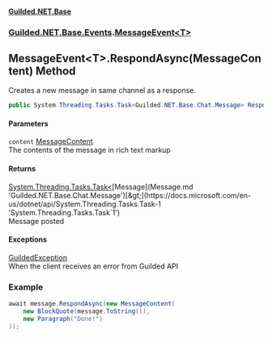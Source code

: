 #### [Guilded.NET.Base](Guilded_NET_Base.md 'Guilded.NET.Base')
### [Guilded.NET.Base.Events](Guilded_NET_Base.md#Guilded_NET_Base_Events 'Guilded.NET.Base.Events').[MessageEvent&lt;T&gt;](MessageEvent_T_.md 'Guilded.NET.Base.Events.MessageEvent&lt;T&gt;')
## MessageEvent&lt;T&gt;.RespondAsync(MessageContent) Method
Creates a new message in same channel as a response.  
```csharp
public System.Threading.Tasks.Task<Guilded.NET.Base.Chat.Message> RespondAsync(Guilded.NET.Base.Chat.MessageContent content);
```
#### Parameters
<a name='Guilded_NET_Base_Events_MessageEvent_T__RespondAsync(Guilded_NET_Base_Chat_MessageContent)_content'></a>
`content` [MessageContent](MessageContent.md 'Guilded.NET.Base.Chat.MessageContent')  
The contents of the message in rich text markup
  
#### Returns
[System.Threading.Tasks.Task&lt;](https://docs.microsoft.com/en-us/dotnet/api/System.Threading.Tasks.Task-1 'System.Threading.Tasks.Task`1')[Message](Message.md 'Guilded.NET.Base.Chat.Message')[&gt;](https://docs.microsoft.com/en-us/dotnet/api/System.Threading.Tasks.Task-1 'System.Threading.Tasks.Task`1')  
Message posted
#### Exceptions
[GuildedException](GuildedException.md 'Guilded.NET.Base.GuildedException')  
When the client receives an error from Guilded API
### Example
```csharp
await message.RespondAsync(new MessageContent(  
    new BlockQuote(message.ToString()),  
    new Paragraph("Done!")      
));  
```
